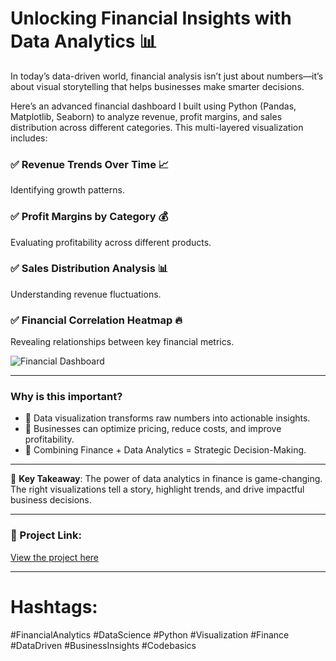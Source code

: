 # Unlocking Financial Insights with Data Analytics 📊

In today’s data-driven world, financial analysis isn’t just about numbers—it’s about visual storytelling that helps businesses make smarter decisions.

Here’s an advanced financial dashboard I built using Python (Pandas, Matplotlib, Seaborn) to analyze revenue, profit margins, and sales distribution across different categories. This multi-layered visualization includes:

### ✅ Revenue Trends Over Time 📈
Identifying growth patterns.

### ✅ Profit Margins by Category 💰
Evaluating profitability across different products.

### ✅ Sales Distribution Analysis 📊
Understanding revenue fluctuations.

### ✅ Financial Correlation Heatmap 🔥
Revealing relationships between key financial metrics.

![Financial Dashboard](path_to_your_image.png)

---

### Why is this important?

- 📌 Data visualization transforms raw numbers into actionable insights.
- 📌 Businesses can optimize pricing, reduce costs, and improve profitability.
- 📌 Combining Finance + Data Analytics = Strategic Decision-Making.

---

🚀 **Key Takeaway**: The power of data analytics in finance is game-changing. The right visualizations tell a story, highlight trends, and drive impactful business decisions.

---

### 🚀 Project Link:

[View the project here](https://your-project-link.com)

---

# Hashtags:
#FinancialAnalytics #DataScience #Python #Visualization #Finance #DataDriven #BusinessInsights #Codebasics
